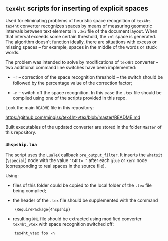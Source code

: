 ## `tex4ht` scripts for inserting of explicit spaces

Used for eliminating problems of heuristic space recognition of `tex4ht`.
`tex4ht` converter recognizes spaces by means of measuring geometric intervals between text elements in `.dvi` file of the document layout. 
When that interval exceeds some certain threshold, the `xml` space is generated.
The algorithm doesn't function ideally, there are situations with excess or missing spaces &ndash;
for example, spaces in the middle of the words or stuck words. 

The problem was intended to solve by modifications of `tex4ht` converter &ndash; two additional command line switches have been implemented:

- `-r` &ndash; correction of the space recognition threshold &ndash; the switch should be followed by the percentage value of the correction factor;

- `-n` &ndash; switch off the space recognition. In this case the `.tex` file should be compiled using one of the scripts provided in this repo.

Look the main `README` file in this repository:

https://github.com/mingiss/tex4ht-vtex/blob/master/README.md

Built executables of the updated converter are stored in the folder `Master` of this repository.
 

### `4hspship.lua`

The script uses the `LuaTeX` callback `pre_output_filter`.
It inserts the `whatsit` (`\special`) node with the value `"t4ht= "`
after each `glue` or `kern` node (corresponding to real spaces in the source file).

Using:

- files of this folder could be copied to the local folder of the `.tex` file being compiled;

- the header of the `.tex` file should be supplemented with the command 

```
    \RequirePackage{4hspship}
```

- resulting `XML` file should be extracted using modified converter `tex4ht_vtex` with space recognition switched off:

```
    tex4ht_vtex foo -n
```
